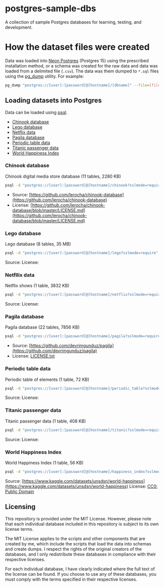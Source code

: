 # postgres-sample-dbs

A collection of sample Postgres databases for learning, testing, and development.

# How the dataset files were created

Data was loaded into [Neon Postgres](https://neon.tech/) (Postgres 15) using the prescribed installation method, or a schema was created for the raw data and data was loaded from a delimited file (`.csv`). The data was them dumped to `*.sql` files using the [pg_dump](https://www.postgresql.org/docs/current/app-pgdump.html) utility. For example:

```bash
pg_dump "postgres://[user]:[password]@[hostname]/[dbname]" --file=[file_name].sql --format=p --no-owner --no-privileges --no-tablespaces
```

## Loading datasets into Postgres

Data can be loaded using [psql](https://www.postgresql.org/docs/current/app-psql.html).

- [Chinook database](#chinook-database)
- [Lego database](#lego-database)
- [Netflix data](#netflix-data)
- [Pagila database](pagila-database)
- [Periodic table data](periodic-table-data)
- [Titanic passenger data](titantic-passenger-data)
- [World Happiness Index](world-happiness-index)

### Chinook database

Chinook digital media store database (11 tables, 2280 KB)

```bash
psql -d "postgres://[user]:[password]@[hostname]/chinook?sslmode=require" -f chinook.sql
```

- Source: [https://github.com/lerocha/chinook-database](https://github.com/lerocha/chinook-database)
- License: [https://github.com/lerocha/chinook-database/blob/master/LICENSE.md](https://github.com/lerocha/chinook-database/blob/master/LICENSE.md)

### Lego database

Lego database (8 tables, 35 MB)

```bash
psql -d "postgres://[user]:[password]@[hostname]/lego?sslmode=require" -f lego.sql
```
Source: []()
License: []()

### Netfllix data

Netflix shows (1 table, 3832 KB)

```bash
psql -d "postgres://[user]:[password]@[hostname]/netflix?sslmode=require" -f netflix_shows.sql
```

Source: []()
License: []()

### Pagila database

Pagila database (22 tables, 7856 KB)

```bash
psql -d "postgres://[user]:[password]@[hostname]/pagila?sslmode=require" -f pagila.sql
```

- Source: [https://github.com/devrimgunduz/pagila](https://github.com/devrimgunduz/pagila)
- License: [LICENSE.txt](https://github.com/devrimgunduz/pagila/blob/master/LICENSE.txt)


### Periodic table data

Periodic table of elements (1 table, 72 KB)

```bash
psql -d "postgres://[user]:[password]@[hostname]/periodic_table?sslmode=require" -f periodic_table.sql
```

Source: []()
License: []()

### Titanic passenger data

Titanic passenger data (1 table, 408 KB)

```bash
psql -d "postgres://[user]:[password]@[hostname]/titanic?sslmode=require" -f titanic.sql
```

Source: []()
License: []() 

  
### World Happiness Index

World Happiness Index (1 table, 56 KB)

```bash
psql -d "postgres://[user]:[password]@[hostname]/happiness_index?sslmode=require" -f happiness_index.sql
```

Source: [https://www.kaggle.com/datasets/unsdsn/world-happiness](https://www.kaggle.com/datasets/unsdsn/world-happiness)
License: [CC0: Public Domain](https://creativecommons.org/publicdomain/zero/1.0/)


  



## Licensing

This repository is provided under the MIT License. However, please note that each individual database included in this repository is subject to its own license terms.

The MIT License applies to the scripts and other components that are created by me, which include the scripts that load the data into schemas and create dumps. I respect the rights of the original creators of the databases, and I only redistribute these databases in compliance with their respective licenses.

For each individual database, I have clearly indicated where the full text of the license can be found. If you choose to use any of these databases, you must comply with the terms specified in their respective licenses.
